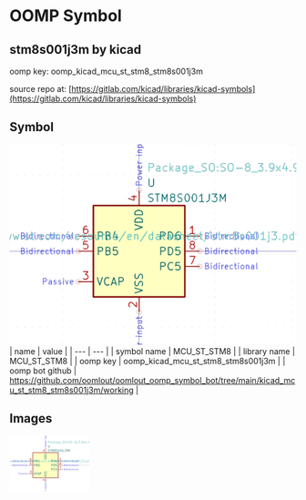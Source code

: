 # OOMP Symbol  
## stm8s001j3m  by kicad  
  
oomp key: oomp_kicad_mcu_st_stm8_stm8s001j3m  
  
source repo at: [https://gitlab.com/kicad/libraries/kicad-symbols](https://gitlab.com/kicad/libraries/kicad-symbols)  
## Symbol  
  
[![working.png](working_600.png)](working.png)  
| name | value | 
| --- | --- | 
| symbol name | MCU_ST_STM8 | 
| library name | MCU_ST_STM8 | 
| oomp key | oomp_kicad_mcu_st_stm8_stm8s001j3m | 
| oomp bot github | https://github.com/oomlout/oomlout_oomp_symbol_bot/tree/main/kicad_mcu_st_stm8_stm8s001j3m/working | 
## Images  
  
[![working.png](working_140.png)](working.png)  
